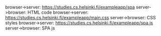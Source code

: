 browser->server: https://studies.cs.helsinki.fi/exampleapp/spa
server->browser: HTML code
browser->server: https://studies.cs.helsinki.fi/exampleapp/main.css
server->browser: CSS styles
browser->server: https://studies.cs.helsinki.fi/exampleapp/spa.js
server->browser: SPA js
